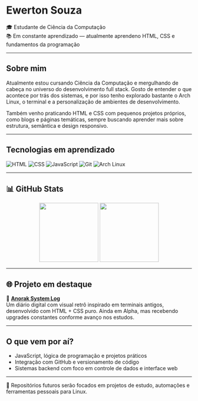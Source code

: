 # Ewerton Souza

🎓 Estudante de Ciência da Computação  
📚 Em constante aprendizado — atualmente aprendeno HTML, CSS e fundamentos da programação

---

## Sobre mim

Atualmente estou cursando Ciência da Computação e mergulhando de cabeça no universo do desenvolvimento full stack. Gosto de entender o que acontece por trás dos sistemas, e por isso tenho explorado bastante o Arch Linux, o terminal e a personalização de ambientes de desenvolvimento.

Também venho praticando HTML e CSS com pequenos projetos próprios, como blogs e páginas temáticas, sempre buscando aprender mais sobre estrutura, semântica e design responsivo.


---

## Tecnologias em aprendizado

![HTML](https://img.shields.io/badge/HTML5-%23E34F26.svg?&style=flat-square&logo=html5&logoColor=white)
![CSS](https://img.shields.io/badge/CSS3-%231572B6.svg?&style=flat-square&logo=css3&logoColor=white)
![JavaScript](https://img.shields.io/badge/JavaScript-F7DF1E?style=flat-square&logo=javascript&logoColor=black)
![Git](https://img.shields.io/badge/Git-F05032?style=flat-square&logo=git&logoColor=white)
![Arch Linux](https://img.shields.io/badge/Arch_Linux-1793D1?style=flat-square&logo=arch-linux&logoColor=white)

---

## 📊 GitHub Stats

<div align="center">
  <img height="160em" src="https://github-readme-stats.vercel.app/api?username=SirSouza&show_icons=true&theme=tokyonight" />
  <img height="160em" src="https://github-readme-stats.vercel.app/api/top-langs/?username=SirSouza&layout=compact&theme=tokyonight" />
</div>



---

## 🌐 Projeto em destaque

🔗 [**Anorak System Log**](https://sirsouza.github.io/anorak-system-log)  
Um diário digital com visual retrô inspirado em terminais antigos, desenvolvido com HTML + CSS puro. Ainda em Alpha, mas recebendo upgrades constantes conforme avanço nos estudos.

---

## O que vem por aí?

- JavaScript, lógica de programação e projetos práticos  
- Integração com GitHub e versionamento de código  
- Sistemas backend com foco em controle de dados e interface web  

---

📂 Repositórios futuros serão focados em projetos de estudo, automações e ferramentas pessoais para Linux.
